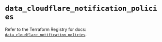 # `data_cloudflare_notification_policies`

Refer to the Terraform Registry for docs: [`data_cloudflare_notification_policies`](https://registry.terraform.io/providers/cloudflare/cloudflare/5.9.0/docs/data-sources/notification_policies).

